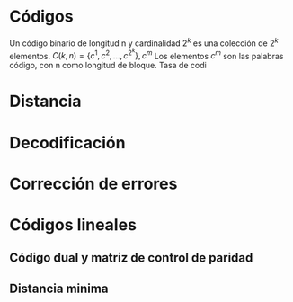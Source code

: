 # Códigos
Un código binario de longitud n y cardinalidad $2^k$ es una colección de $2^{k}$ elementos.
$C(k,n)=\{c^{1},c^{2},...,c^{2^{k}}\},c^{m}$
Los elementos $c^{m}$ son las palabras código, con n como longitud de bloque.
Tasa de codi
# Distancia
# Decodificación
# Corrección de errores
# Códigos lineales
## Código dual y matriz de control de paridad
## Distancia minima

